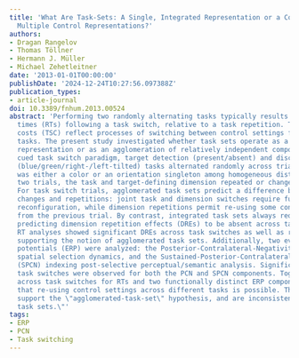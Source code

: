 ```yaml
---
title: 'What Are Task-Sets: A Single, Integrated Representation or a Collection of
  Multiple Control Representations?'
authors:
- Dragan Rangelov
- Thomas Töllner
- Hermann J. Müller
- Michael Zehetleitner
date: '2013-01-01T00:00:00'
publishDate: '2024-12-24T10:27:56.097388Z'
publication_types:
- article-journal
doi: 10.3389/fnhum.2013.00524
abstract: 'Performing two randomly alternating tasks typically results in higher reaction
  times (RTs) following a task switch, relative to a task repetition. These task switch
  costs (TSC) reflect processes of switching between control settings for different
  tasks. The present study investigated whether task sets operate as a single, integrated
  representation or as an agglomeration of relatively independent components. In a
  cued task switch paradigm, target detection (present/absent) and discrimination
  (blue/green/right-/left-tilted) tasks alternated randomly across trials. The target
  was either a color or an orientation singleton among homogeneous distractors. Across
  two trials, the task and target-defining dimension repeated or changed randomly.
  For task switch trials, agglomerated task sets predict a difference between dimension
  changes and repetitions: joint task and dimension switches require full task set
  reconfiguration, while dimension repetitions permit re-using some control settings
  from the previous trial. By contrast, integrated task sets always require full switches,
  predicting dimension repetition effects (DREs) to be absent across task switches.
  RT analyses showed significant DREs across task switches as well as repetitions
  supporting the notion of agglomerated task sets. Additionally, two event-related
  potentials (ERP) were analyzed: the Posterior-Contralateral-Negativity (PCN) indexing
  spatial selection dynamics, and the Sustained-Posterior-Contralateral-Negativity
  (SPCN) indexing post-selective perceptual/semantic analysis. Significant DREs across
  task switches were observed for both the PCN and SPCN components. Together, DREs
  across task switches for RTs and two functionally distinct ERP components suggest
  that re-using control settings across different tasks is possible. The results thus
  support the \"agglomerated-task-set\" hypothesis, and are inconsistent with \"integrated
  task sets.\"'
tags:
- ERP
- PCN
- Task switching
---
```

